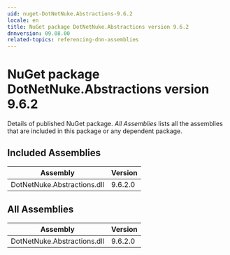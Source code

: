 ```yaml
---
uid: nuget-DotNetNuke.Abstractions-9.6.2
locale: en
title: NuGet package DotNetNuke.Abstractions version 9.6.2
dnnversion: 09.08.00
related-topics: referencing-dnn-assemblies
---
```


# NuGet package DotNetNuke.Abstractions version 9.6.2
Details of published NuGet package.
*All Assemblies* lists all the assemblies that are included in this package or any dependent package.

## Included Assemblies

|Assembly|Version|
|---|---|
|DotNetNuke.Abstractions.dll|9.6.2.0|

## All Assemblies

|Assembly|Version|
|---|---|
|DotNetNuke.Abstractions.dll|9.6.2.0|

